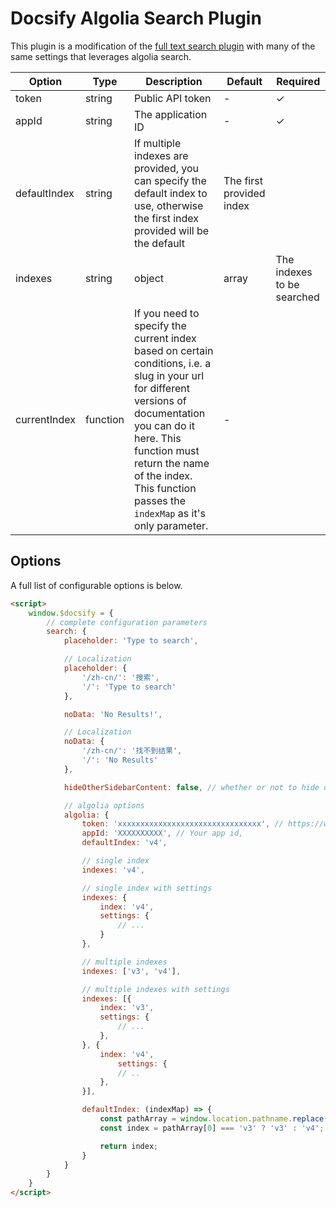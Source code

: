 # Docsify Algolia Search Plugin

This plugin is a modification of the [full text search plugin](https://docsify.js.org/#/plugins?id=full-text-search) with many of the same settings that leverages algolia search.

| Option       | Type                | Description                                                                                                                                                                                                                                                               | Default                                  | Required |
|--------------|---------------------|---------------------------------------------------------------------------------------------------------------------------------------------------------------------------------------------------------------------------------------------------------------------------|------------------------------------------|----------|
| token        | string              | Public API token                                                                                                                                                                                                                                                          | -                                        | ✓        |
| appId        | string              | The application ID                                                                                                                                                                                                                                                        | -                                        | ✓        |
| defaultIndex | string              |  If multiple indexes are provided, you can specify the default index to use, otherwise the first index provided will be the default                                                                                                                                       | The first provided index                 |          |
| indexes      | string|object|array | The indexes to be searched                                                                                                                                                                                                                                                | A list of indexes with optional settings | ✓        |
| currentIndex | function            |  If you need to specify the current index based on certain conditions, i.e. a slug in your url for different versions of documentation you can do it here.  This function must return the name of the index.  This function passes the `indexMap` as it's only parameter. |  -                                       |          |

## Options

A full list of configurable options is below.

```html
<script>
    window.$docsify = {
        // complete configuration parameters
        search: {
            placeholder: 'Type to search',

            // Localization
            placeholder: {
                '/zh-cn/': '搜索',
                '/': 'Type to search'
            },

            noData: 'No Results!',

            // Localization
            noData: {
                '/zh-cn/': '找不到结果',
                '/': 'No Results'
            },

            hideOtherSidebarContent: false, // whether or not to hide other sidebar content

            // algolia options
            algolia: {
                token: 'xxxxxxxxxxxxxxxxxxxxxxxxxxxxxxxx', // https://www.algolia.com/doc/guides/security/api-keys/
                appId: 'XXXXXXXXXX', // Your app id,
                defaultIndex: 'v4',

                // single index
                indexes: 'v4',

                // single index with settings
                indexes: {
                    index: 'v4',
                    settings: {
                        // ...
                    }
                },

                // multiple indexes
                indexes: ['v3', 'v4'],

                // multiple indexes with settings
                indexes: [{
                    index: 'v3',
                    settings: {
                        // ...
                    },
                }, {
                    index: 'v4',
                        settings: {
                        // ..
                    },
                }],

                defaultIndex: (indexMap) => {
                    const pathArray = window.location.pathname.replace(/^\//, '').split('/');
                    const index = pathArray[0] === 'v3' ? 'v3' : 'v4';

                    return index;
                }
            }
        }
    }
</script>
```